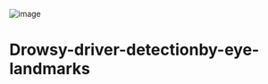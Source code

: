 ![image](https://github.com/user-attachments/assets/740b51e7-e081-447f-8e61-86a3fa0f392a)

# Drowsy-driver-detectionby-eye-landmarks
